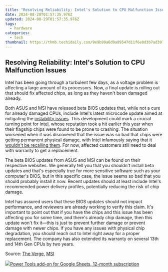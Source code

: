 ```yaml
---
title: "Resolving Reliability: Intel's Solution to CPU Malfunction Issues"
date: 2024-08-28T01:57:35.976Z
updated: 2024-08-29T01:57:35.976Z
tags:
  - hardware
categories:
  - tech
thumbnail: https://thmb.techidaily.com/9e9b99a6d9a89547d11f6e0d3b7ad397a8c45980a1b807a51ada942660956a43.jpg
---
```


## Resolving Reliability: Intel's Solution to CPU Malfunction Issues

Intel has been going through a turbulent few days, as a voltage problem is affecting a large amount of its processors. Now, a final update is rolling out that should fix affected chips, as long as they haven't been damaged already.

 Both ASUS and MSI have released beta BIOS updates that, while not a cure for already damaged CPUs, include Intel's latest microcode update aimed at mitigating the [instability issues](https://data-wizards.techidaily.com/top-10-video-restoration-tools-compatible-with-windows-and-macos/). This development could mark a crucial turning point for Intel, whose reputation took a hit earlier this year when their flagship chips were found to be prone to crashing. The situation worsened when it was discovered that the issue was so bad that chips were getting permanent physical damage, with Intel infamously saying that it [wouldn't be recalling them](https://some-guidance.techidaily.com/updated-the-connoisseurs-guide-to-adding-precise-dates-on-images/). For now, affected customers still need to deal with warranty to get a replacement.

 The beta BIOS updates from ASUS and MSI can be found on their respective websites. We generally tell you that you shouldn't install beta updates and that's especially true for more sensitive software such as your computer's BIOS, but in this specific case, the issue seems so bad that you should probably install it now. Recent updates should at least include Intel's recommended power delivery profiles, potentially reducing the risk of chip damage.

 Intel has assured users that these BIOS updates should not impact performance, and reviewers are already working to verify this claim. It's important to point out that if you have the chips and this issue has been affecting you for some time, and there's already chip damage, then this update won't fix it—this is just to prevent further damage or prevent damage with newer chips. If you have any issues with physical chip degradation, you should reach out to Intel right away for a proper replacement. The company has also extended its warranty on several 13th and 14th Gen CPUs by two years.

 Source: [The Verge](https://www.theverge.com/2024/8/8/24216054/intel-msi-asus-bios-updates-crashing-13th-14th-raptor-lake-gen-cpus), [MSI](https://www.msi.com/news/detail/BIOS-Update-For-Intel-Core-14th-and-13th-Gen-Desktop-Processor-Instability-144258)

<ins class="adsbygoogle"
     style="display:block"
     data-ad-format="autorelaxed"
     data-ad-client="ca-pub-7571918770474297"
     data-ad-slot="1223367746"></ins>



<ins class="adsbygoogle"
     style="display:block"
     data-ad-client="ca-pub-7571918770474297"
     data-ad-slot="8358498916"
     data-ad-format="auto"
     data-full-width-responsive="true"></ins>



<!-- affiliate ads begin -->
<a href="https://secure.2checkout.com/order/checkout.php?PRODS=4721564&QTY=1&AFFILIATE=108875&CART=1"><img src="https://secure.avangate.com/images/merchant/c14a8df1e1b4d5297e9cb30cb34d5a00/products/copy_power-tools-48.png" border="0">Power Tools add-on for Google Sheets, 12-month subscription</a>
<!-- affiliate ads end -->